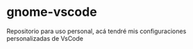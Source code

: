 # gnome-vscode
Repositorio para uso personal, acá tendré mis configuraciones personalizadas de VsCode
